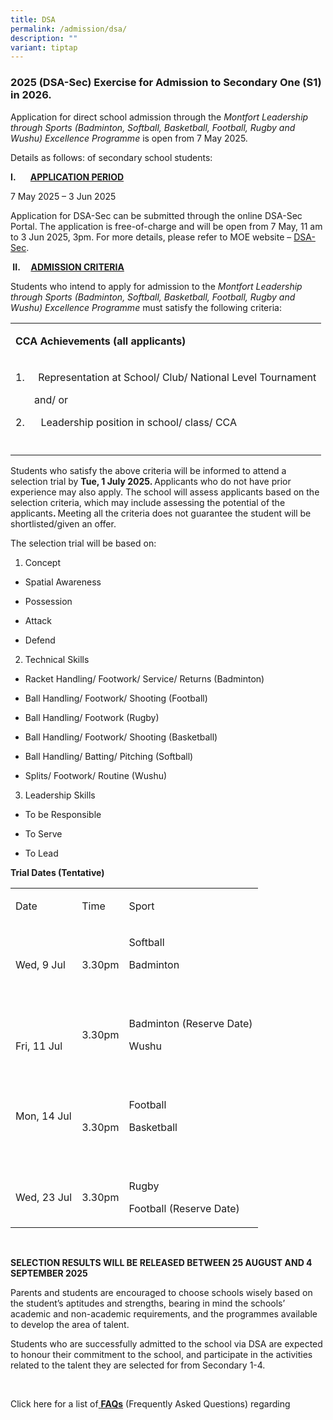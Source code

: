 ```yaml
---
title: DSA
permalink: /admission/dsa/
description: ""
variant: tiptap
---
```

<h3>2025 (DSA-Sec) Exercise for Admission to Secondary One (S1) in 2026.</h3>
<p>Application for direct school admission through the <em>Montfort Leadership through Sports (Badminton, Softball, Basketball, Football, Rugby and Wushu) Excellence Programme</em> is
open from 7 May 2025.</p>
<p></p>
<p>Details as follows: of secondary school students:</p>
<p><strong>I.&nbsp;&nbsp;&nbsp;&nbsp;&nbsp;&nbsp; <u>APPLICATION PERIOD</u></strong>
</p>
<p>7 May 2025 – 3 Jun 2025</p>
<p>Application for DSA-Sec can be submitted through the online DSA-Sec Portal.
The application is free-of-charge and will be open from 7 May, 11 am to
3 Jun 2025, 3pm. For more details, please refer to MOE website – <a href="https://www.moe.gov.sg/secondary/dsa" rel="noopener nofollow" target="_blank">DSA-Sec</a>.</p>
<p><strong>&nbsp;II.&nbsp;&nbsp;&nbsp;&nbsp; <u>ADMISSION CRITERIA</u></strong>
</p>
<p>Students who intend to apply for admission to the <em>Montfort Leadership through Sports (Badminton, Softball, Basketball, Football, Rugby and Wushu) Excellence Programme </em>must
satisfy the following criteria: &nbsp;</p>
<table style="minWidth: 25px">
<colgroup>
<col>
</colgroup>
<tbody>
<tr>
<td rowspan="1" colspan="1">
<p><strong>CCA Achievements (all applicants)</strong>
</p>
</td>
</tr>
<tr>
<td rowspan="1" colspan="1">
<p>1.&nbsp;&nbsp;&nbsp;&nbsp; Representation at School/ Club/ National Level
Tournament</p>
<p>&nbsp;&nbsp;&nbsp;&nbsp;&nbsp;&nbsp; and/ or</p>
<p>2.&nbsp;&nbsp;&nbsp;&nbsp;&nbsp; Leadership position in school/ class/
CCA</p>
</td>
</tr>
<tr>
<td rowspan="1" colspan="1">
<p></p>
</td>
</tr>
</tbody>
</table>
<p>Students who satisfy the above criteria will be informed to attend a selection
trial by <strong>Tue, 1 July 2025. </strong>Applicants who do not have prior
experience may also apply. The school will assess applicants based on the
selection criteria, which may include assessing the potential of the applicants<strong>. </strong>Meeting
all the criteria does not guarantee the student will be shortlisted/given
an offer.</p>
<p>The selection trial will be based on:</p>
<ol data-tight="true" class="tight">
<li>
<p>Concept</p>
</li>
</ol>
<ul data-tight="true" class="tight">
<li>
<p>Spatial Awareness</p>
</li>
<li>
<p>Possession</p>
</li>
<li>
<p>Attack</p>
</li>
<li>
<p>Defend</p>
</li>
</ul>
<p></p>
<ol start="2" data-tight="true" class="tight">
<li>
<p>Technical Skills</p>
</li>
</ol>
<ul data-tight="true" class="tight">
<li>
<p>Racket Handling/ Footwork/ Service/ Returns (Badminton)</p>
</li>
<li>
<p>Ball Handling/ Footwork/ Shooting (Football)</p>
</li>
<li>
<p>Ball Handling/ Footwork (Rugby)</p>
</li>
<li>
<p>Ball Handling/ Footwork/ Shooting (Basketball)</p>
</li>
<li>
<p>Ball Handling/ Batting/ Pitching (Softball)</p>
</li>
<li>
<p>Splits/ Footwork/ Routine (Wushu)</p>
</li>
</ul>
<p></p>
<ol start="3" data-tight="true" class="tight">
<li>
<p>Leadership Skills</p>
</li>
</ol>
<ul data-tight="true" class="tight">
<li>
<p>To be Responsible</p>
</li>
<li>
<p>To Serve</p>
</li>
<li>
<p>To Lead</p>
</li>
</ul>
<p><strong>Trial Dates (Tentative)</strong>
</p>
<table style="minWidth: 75px">
<colgroup>
<col>
<col>
<col>
</colgroup>
<tbody>
<tr>
<td rowspan="1" colspan="1">
<p>Date</p>
</td>
<td rowspan="1" colspan="1">
<p>Time</p>
</td>
<td rowspan="1" colspan="1">
<p>Sport</p>
</td>
</tr>
<tr>
<td rowspan="1" colspan="1">
<p>Wed, 9 Jul</p>
</td>
<td rowspan="1" colspan="1">
<p>3.30pm</p>
</td>
<td rowspan="1" colspan="1">
<p>Softball</p>
<p>Badminton</p>
<p>&nbsp;</p>
</td>
</tr>
<tr>
<td rowspan="1" colspan="1">
<p>Fri, 11 Jul</p>
</td>
<td rowspan="1" colspan="1">
<p>3.30pm</p>
<p>&nbsp;</p>
</td>
<td rowspan="1" colspan="1">
<p>Badminton (Reserve Date)</p>
<p>Wushu</p>
<p>&nbsp;</p>
</td>
</tr>
<tr>
<td rowspan="1" colspan="1">
<p>Mon, 14 Jul</p>
<p>&nbsp;</p>
</td>
<td rowspan="1" colspan="1">
<p>3.30pm</p>
</td>
<td rowspan="1" colspan="1">
<p>Football</p>
<p>Basketball</p>
<p>&nbsp;</p>
</td>
</tr>
<tr>
<td rowspan="1" colspan="1">
<p>Wed, 23 Jul</p>
</td>
<td rowspan="1" colspan="1">
<p>3.30pm</p>
</td>
<td rowspan="1" colspan="1">
<p>Rugby</p>
<p>Football (Reserve Date)</p>
</td>
</tr>
</tbody>
</table>
<p><strong>&nbsp;</strong>
</p>
<p><strong>SELECTION RESULTS WILL BE RELEASED BETWEEN 25 AUGUST AND 4 SEPTEMBER 2025</strong>
</p>
<p>Parents and students are encouraged to choose schools wisely based on
the student’s aptitudes and strengths, bearing in mind the schools’ academic
and non-academic requirements, and the programmes available to develop
the area of talent.</p>
<p>Students who are successfully admitted to the school via DSA are expected
to honour their commitment to the school, and participate in the activities
related to the talent they are selected for from Secondary 1-4.</p>
<p>&nbsp;</p>
<p>Click here for a list of<a href="/files/MSS_DSA_FAQ_2025_updated_29_Apr.pdf" rel="noopener noreferrer nofollow" target="_blank"> </a><strong><a href="/files/MSS_DSA_FAQ_2025_updated_29_Apr.pdf" rel="noopener noreferrer nofollow" target="_blank">FAQs</a></strong> (Frequently
Asked Questions) regarding</p>